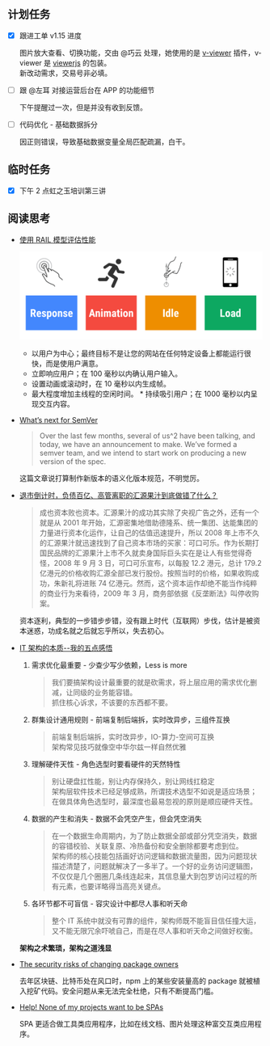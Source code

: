 ## 计划任务

- [x] 跟进工单 v1.15 进度

  图片放大查看、切换功能，交由 @巧云 处理，她使用的是 [v-viewer](https://github.com/mirari/v-viewer) 插件，v-viewer 是 [viewerjs](https://github.com/fengyuanchen/viewerjs) 的包装。  
  新改动需求，交易号非必填。

- [ ] 跟 @左耳 对接运营后台在 APP 的功能细节

  下午提醒过一次，但是并没有收到反馈。

- [ ] 代码优化 - 基础数据拆分

  因正则错误，导致基础数据变量全局匹配疏漏，白干。

## 临时任务

- [x] 下午 2 点虹之玉培训第三讲

## 阅读思考

- [使用 RAIL 模型评估性能](https://developers.google.com/web/fundamentals/performance/rail?hl=zh-cn)

  ![](./assets/rail.png)

  - 以用户为中心；最终目标不是让您的网站在任何特定设备上都能运行很快，而是使用户满意。
  - 立即响应用户；在 100 毫秒以内确认用户输入。
  - 设置动画或滚动时，在 10 毫秒以内生成帧。
  - 最大程度增加主线程的空闲时间。 \* 持续吸引用户；在 1000 毫秒以内呈现交互内容。

- [What’s next for SemVer](https://words.steveklabnik.com/what-s-next-for-semver)

  > Over the last few months, several of us^2 have been talking, and today, we have an announcement to make. We’ve formed a semver team, and we intend to start work on producing a new version of the spec.

  这篇文章说打算制作新版本的语义化版本规范，不明觉厉。

- [退市倒计时，负债百亿、高管离职的汇源果汁到底做错了什么？](https://www.yuque.com/lexiansheng/businessunit/megz24)

  > 成也资本败也资本。汇源果汁的成功其实除了央视广告之外，还有一个就是从 2001 年开始，汇源密集地借助德隆系、统一集团、达能集团的力量进行资本化运作，让自己的估值迅速提升，所以 2008 年上市不久的汇源果汁就迅速找到了自己资本市场的买家：可口可乐。作为长期打国民品牌的汇源果汁上市不久就卖身国际巨头实在是让人有些觉得奇怪，2008 年 9 月 3 日，可口可乐宣布，以每股 12.2 港元，总计 179.2 亿港元的价格收购汇源全部已发行股份。按照当时的价格，如果收购成功，朱新礼将进账 74 亿港元。然而，这个资本运作却绝不能当作纯粹的商业行为来看待，2009 年 3 月，商务部依据《反垄断法》叫停收购案。

  资本逐利，典型的一步错步步错，没有跟上时代（互联网）步伐，估计是被资本迷惑，功成名就之后就忘乎所以，失去初心。

- [IT 架构的本质--我的五点感悟](https://mp.weixin.qq.com/s?__biz=MzU5NDAzNDEyMA==&mid=2247484105&idx=1&sn=4daeff5b2fd2964ce24fd70b54433a77)

  1.  需求优化最重要 - 少查少写少依赖，Less is more

      > 我们要搞架构设计最重要的就是砍需求，将上层应用的需求优化删减，让同级的业务能容错。  
      > 抓住核心诉求，不该要的东西都不要。

  2.  群集设计通用规则 - 前端复制后端拆，实时改异步，三组件互换

      > 前端复制后端拆，实时改异步，IO-算力-空间可互换  
      > 架构常见技巧就像空中华尔兹一样自然优雅

  3.  理解硬件天性 - 角色选型时要看硬件的天然特性

      > 别让硬盘扛性能，别让内存保持久，别让网线扛稳定  
      > 架构层软件技术已经足够成熟，所谓技术选型不如说是适应场景；在做具体角色选型时，最深度也最易忽视的原则是顺应硬件天性。

  4.  数据的产生和消失 - 数据不会凭空产生，但会凭空消失

      > 在一个数据生命周期内，为了防止数据全部或部分凭空消失，数据的容错校验、关联复原、冷热备份和安全删除都要考虑到位。  
      > 架构师的核心技能包括画好访问逻辑和数据流量图，因为问题现状描述清楚了，问题就解决了一多半了。一个好的业务访问逻辑图，不仅仅是几个圈圈几条线连起来，其信息量大到包罗访问过程的所有元素，也要详略得当高亮关键点。

  5.  各环节都不可盲信 - 容灾设计中都尽人事和听天命

      > 整个 IT 系统中就没有可靠的组件，架构师既不能盲目信任撞大运，又不能无限冗余吓唬自己，而是在尽人事和听天命之间做好权衡。

  **架构之术繁琐，架构之道浅显**

- [The security risks of changing package owners](https://blog.npmjs.org/post/182828408610/the-security-risks-of-changing-package-owners)

  去年区块链、比特币处在风口时，npm 上的某些安装量高的 package 就被植入挖矿代码。安全问题从来无法完全杜绝，只有不断提高门槛。

- [Help! None of my projects want to be SPAs](https://whatisjasongoldstein.com/writing/help-none-of-my-projects-want-to-be-spas/)

  SPA 更适合做工具类应用程序，比如在线文档、图片处理这种富交互类应用程序。
